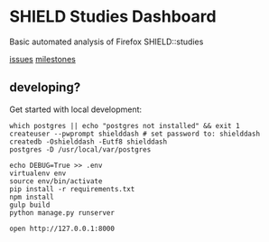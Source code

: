 # SHIELD Studies Dashboard

Basic automated analysis of Firefox SHIELD::studies

[issues](https://github.com/mozilla/shielddash/issues)
[milestones](https://github.com/mozilla/shielddash/milestones)

## developing?

Get started with local development:

```shell
which postgres || echo "postgres not installed" && exit 1
createuser --pwprompt shielddash # set password to: shielddash
createdb -Oshielddash -Eutf8 shielddash
postgres -D /usr/local/var/postgres

echo DEBUG=True >> .env
virtualenv env
source env/bin/activate
pip install -r requirements.txt
npm install
gulp build
python manage.py runserver

open http://127.0.0.1:8000
```
